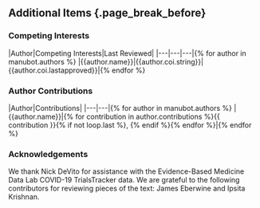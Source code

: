 ## Additional Items {.page_break_before} 

### Competing Interests

|Author|Competing Interests|Last Reviewed|
|---|---|---|{% for author in manubot.authors %}
|{{author.name}}|{{author.coi.string}}|{{author.coi.lastapproved}}|{% endfor %}

### Author Contributions

|Author|Contributions|
|---|---|{% for author in manubot.authors %}
|{{author.name}}|{% for contribution in author.contributions %}{{ contribution }}{% if not loop.last %}, {% endif %}{% endfor %}|{% endfor %}

### Acknowledgements

We thank Nick DeVito for assistance with the Evidence-Based Medicine Data Lab COVID-19 TrialsTracker data.
We are grateful to the following contributors for reviewing pieces of the text: James Eberwine and Ipsita Krishnan.
<!-- Confirm Nadia Danilova acknowledgement for help with #481 -->
